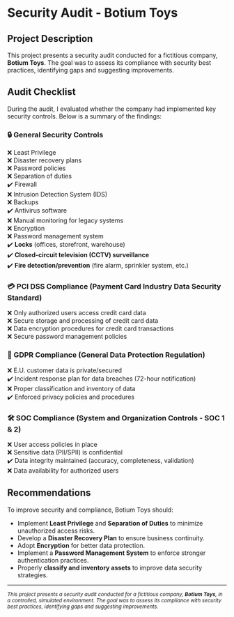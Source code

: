 # **Security Audit - Botium Toys**  

## **Project Description**  
This project presents a security audit conducted for a fictitious company, **Botium Toys**. The goal was to assess its compliance with security best practices, identifying gaps and suggesting improvements.  

## **Audit Checklist**  
During the audit, I evaluated whether the company had implemented key security controls. Below is a summary of the findings:  

### **🔒 General Security Controls**  
❌ Least Privilege  
❌ Disaster recovery plans  
❌ Password policies  
❌ Separation of duties  
✔️ Firewall  
❌ Intrusion Detection System (IDS)  
❌ Backups  
✔️ Antivirus software  
❌ Manual monitoring for legacy systems  
❌ Encryption  
❌ Password management system  
✔️ **Locks** (offices, storefront, warehouse)  
✔️ **Closed-circuit television (CCTV) surveillance**  
✔️ **Fire detection/prevention** (fire alarm, sprinkler system, etc.)  

### **💳 PCI DSS Compliance** (Payment Card Industry Data Security Standard)  
❌ Only authorized users access credit card data  
❌ Secure storage and processing of credit card data  
❌ Data encryption procedures for credit card transactions  
❌ Secure password management policies  

### **📜 GDPR Compliance** (General Data Protection Regulation)  
❌ E.U. customer data is private/secured  
✔️ Incident response plan for data breaches (72-hour notification)  
❌ Proper classification and inventory of data  
✔️ Enforced privacy policies and procedures  

### **🛠️ SOC Compliance** (System and Organization Controls - SOC 1 & 2)  
❌ User access policies in place  
❌ Sensitive data (PII/SPII) is confidential  
✔️ Data integrity maintained (accuracy, completeness, validation)  
❌ Data availability for authorized users  

## **Recommendations**  
To improve security and compliance, Botium Toys should:  
- Implement **Least Privilege** and **Separation of Duties** to minimize unauthorized access risks.  
- Develop a **Disaster Recovery Plan** to ensure business continuity.  
- Adopt **Encryption** for better data protection.  
- Implement a **Password Management System** to enforce stronger authentication practices.  
- Properly **classify and inventory assets** to improve data security strategies.  

---  

<sub>*This project presents a security audit conducted for a fictitious company, **Botium Toys**, in a controlled, simulated environment. The goal was to assess its compliance with security best practices, identifying gaps and suggesting improvements.*</sub>  


